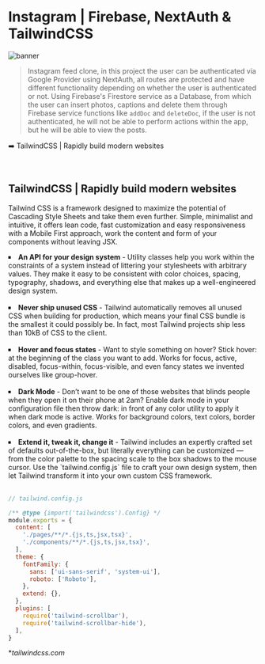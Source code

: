 # Instagram | Firebase, NextAuth & TailwindCSS

![banner](banner.png)

> Instagram feed clone, in this project the user can be authenticated via Google Provider using NextAuth, all routes are protected and have different functionality depending on whether the user is authenticated or not. Using Firebase's Firestore service as a Database, from which the user can insert photos, captions and delete them through Firebase service functions like `addDoc` and `deleteDoc`, if the user is not authenticated, he will not be able to perform actions within the app, but he will be able to view the posts.

:arrow_right: TailwindCSS | Rapidly build modern websites

<br />

## TailwindCSS | Rapidly build modern websites 

Tailwind CSS is a framework designed to maximize the potential of Cascading Style Sheets and take them even further. Simple, minimalist and intuitive, it offers lean code, fast customization and easy responsiveness with a Mobile First approach, work the content and form of your components without leaving JSX. 

<li type="square"><strong>An API for your design system</strong> - Utility classes help you work within the constraints of a system instead of littering your stylesheets with arbitrary values. They make it easy to be consistent with color choices, spacing, typography, shadows, and everything else that makes up a well-engineered design system.</li> <br />

<li type="square"><strong>Never ship unused CSS</strong> - Tailwind automatically removes all unused CSS when building for production, which means your final CSS bundle is the smallest it could possibly be. In fact, most Tailwind projects ship less than 10kB of CSS to the client.</li> <br />

<li type="square"><strong>Hover and focus states</strong> - Want to style something on hover? Stick hover: at the beginning of the class you want to add. Works for focus, active, disabled, focus-within, focus-visible, and even fancy states we invented ourselves like group-hover.</li> <br />

<li type="square"><strong>Dark Mode</strong> - Don’t want to be one of those websites that blinds people when they open it on their phone at 2am? Enable dark mode in your configuration file then throw dark: in front of any color utility to apply it when dark mode is active. Works for background colors, text colors, border colors, and even gradients.</li> <br />

<li type="square"><strong>Extend it, tweak it, change it</strong> - Tailwind includes an expertly crafted set of defaults out-of-the-box, but literally everything can be customized — from the color palette to the spacing scale to the box shadows to the mouse cursor. Use the `tailwind.config.js` file to craft your own design system, then let Tailwind transform it into your own custom CSS framework.</li> <br />

```js
// tailwind.config.js 

/** @type {import('tailwindcss').Config} */
module.exports = {
  content: [
    './pages/**/*.{js,ts,jsx,tsx}',
    './components/**/*.{js,ts,jsx,tsx}',
  ],
  theme: {
    fontFamily: {
      sans: ['ui-sans-serif', 'system-ui'],
      roboto: ['Roboto'],
    },
    extend: {},
  },
  plugins: [
    require('tailwind-scrollbar'),
    require('tailwind-scrollbar-hide'),
  ],
}
```
*<i>tailwindcss.com</i>



